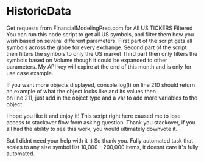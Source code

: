 # HistoricData
Get requests from FinancialModelingPrep.com for All US TICKERS Filtered 
You can run this node script to get all US symbols, and filter them how you wish based on several different parameters.
First part of the script gets all symbols across the globe for every exchange.
Second part of the script then filters the symbols to only the US market
Third part then only filters the symbols based on Volume though it could be expanded to other parameters. 
My API key will expire at the end of this month and is only for use case example. 

If you want more objects displayed, console.log(l) on line 210 should return an example of what the object looks like and its values then  
on line 211, just add in the object type and a var to add more variables to the object. 

I hope you like it and enjoy it! This script right here caused me to lose access to stackover flow from asking question. Thank you stackover, if you all had the ability to see this work, you would ultimately downvote it.

But I didnt need your help with it :) So thank you. Fully automated task that scales to any size symbol list 10,000 - 200,000 items, it doesnt care it's fully automated. 
